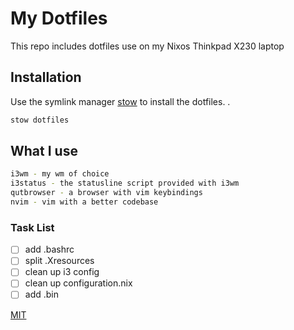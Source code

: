 
# My Dotfiles 

This repo includes dotfiles use on my Nixos Thinkpad X230 laptop

## Installation

Use the symlink manager [stow](https://www.gnu.org/software/stow/) to install the dotfiles. .

```bash
stow dotfiles
```

## What I use

```bash
i3wm - my wm of choice
i3status - the statusline script provided with i3wm
qutbrowser - a browser with vim keybindings
nvim - vim with a better codebase
```

### Task List

- [ ] add .bashrc
- [ ] split .Xresources
- [ ] clean up i3 config
- [ ] clean up configuration.nix
- [ ] add .bin

[MIT](https://choosealicense.com/licenses/mit/)
